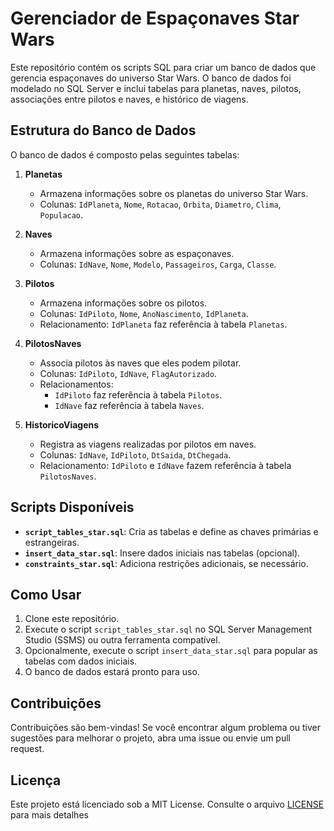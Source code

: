 # Gerenciador de Espaçonaves Star Wars

Este repositório contém os scripts SQL para criar um banco de dados que gerencia espaçonaves do universo Star Wars. O banco de dados foi modelado no SQL Server e inclui tabelas para planetas, naves, pilotos, associações entre pilotos e naves, e histórico de viagens.

## Estrutura do Banco de Dados

O banco de dados é composto pelas seguintes tabelas:

1. **Planetas**
   - Armazena informações sobre os planetas do universo Star Wars.
   - Colunas: `IdPlaneta`, `Nome`, `Rotacao`, `Orbita`, `Diametro`, `Clima`, `Populacao`.

2. **Naves**
   - Armazena informações sobre as espaçonaves.
   - Colunas: `IdNave`, `Nome`, `Modelo`, `Passageiros`, `Carga`, `Classe`.

3. **Pilotos**
   - Armazena informações sobre os pilotos.
   - Colunas: `IdPiloto`, `Nome`, `AnoNascimento`, `IdPlaneta`.
   - Relacionamento: `IdPlaneta` faz referência à tabela `Planetas`.

4. **PilotosNaves**
   - Associa pilotos às naves que eles podem pilotar.
   - Colunas: `IdPiloto`, `IdNave`, `FlagAutorizado`.
   - Relacionamentos:
     - `IdPiloto` faz referência à tabela `Pilotos`.
     - `IdNave` faz referência à tabela `Naves`.

5. **HistoricoViagens**
   - Registra as viagens realizadas por pilotos em naves.
   - Colunas: `IdNave`, `IdPiloto`, `DtSaida`, `DtChegada`.
   - Relacionamento: `IdPiloto` e `IdNave` fazem referência à tabela `PilotosNaves`.

## Scripts Disponíveis

- **`script_tables_star.sql`**: Cria as tabelas e define as chaves primárias e estrangeiras.
- **`insert_data_star.sql`**: Insere dados iniciais nas tabelas (opcional).
- **`constraints_star.sql`**: Adiciona restrições adicionais, se necessário.

## Como Usar

1. Clone este repositório.
2. Execute o script `script_tables_star.sql` no SQL Server Management Studio (SSMS) ou outra ferramenta compatível.
3. Opcionalmente, execute o script `insert_data_star.sql` para popular as tabelas com dados iniciais.
4. O banco de dados estará pronto para uso.

## Contribuições

Contribuições são bem-vindas! Se você encontrar algum problema ou tiver sugestões para melhorar o projeto, abra uma issue ou envie um pull request.

## Licença

Este projeto está licenciado sob a MIT License. Consulte o arquivo [LICENSE](LICENSE) para mais detalhes
